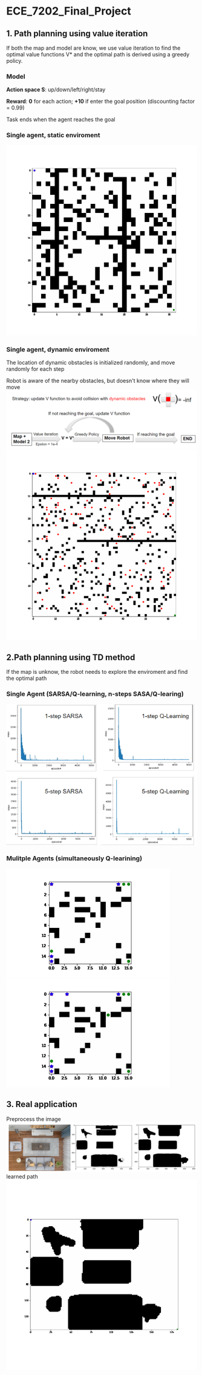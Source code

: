 # ECE_7202_Final_Project
## 1. Path planning using value iteration
If both the map and model are know, we use value iteration to find the optimal value functions V* and the optimal path is derived using a greedy policy.

### Model
**Action space S**: up/down/left/right/stay​

**Reward**: **0** for each action; **+10** if enter the goal position (discounting factor = 0.99)​

Task ends when the agent reaches the goal
### Single agent, static enviroment
![alt text](figures_and_results/value_iteration_32x32.gif)
### Single agent, dynamic enviroment
The location of dynamic obstacles is initialized randomly, and move randomly for each step​

Robot is aware of the nearby obstacles, but doesn't know where they will move
![alt text](figures_and_results/path_planning_dynamic_env.PNG)
![alt text](figures_and_results/value_iteration_64x64_100_dynamic_obs.gif)

## 2.Path planning using TD method
If the map is unknow, the robot needs to explore the enviroment and find the optimal path

### Single Agent (SARSA/Q-learning, n-steps SASA/Q-learing)
![alt text](figures_and_results/Q_learning_single_agent.PNG)
### Mulitple Agents (simultaneously Q-learining)
![alt text](figures_and_results/multi-agent.gif)![alt text](figures_and_results/Q_learing_multi_agents.gif)

## 3. Real application
Preprocess the image
![alt text](figures_and_results/Real_map_preprocessing.PNG)
learned path
![alt text](figures_and_results/path_plan_realistic_world.gif)


